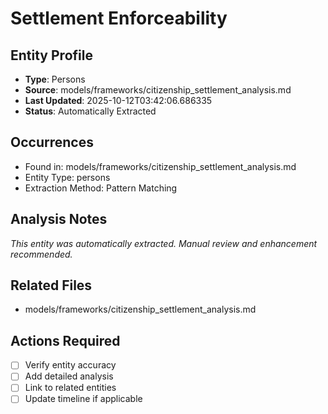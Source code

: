 # Settlement Enforceability

## Entity Profile
- **Type**: Persons
- **Source**: models/frameworks/citizenship_settlement_analysis.md
- **Last Updated**: 2025-10-12T03:42:06.686335
- **Status**: Automatically Extracted

## Occurrences
- Found in: models/frameworks/citizenship_settlement_analysis.md
- Entity Type: persons
- Extraction Method: Pattern Matching

## Analysis Notes
*This entity was automatically extracted. Manual review and enhancement recommended.*

## Related Files
- models/frameworks/citizenship_settlement_analysis.md

## Actions Required
- [ ] Verify entity accuracy
- [ ] Add detailed analysis
- [ ] Link to related entities
- [ ] Update timeline if applicable
